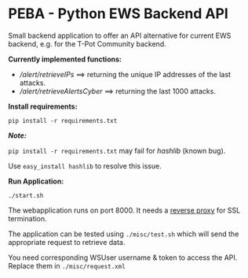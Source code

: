 # PEBA - Python EWS Backend API

Small backend application to offer an API alternative for current EWS backend, e.g. for the T-Pot Community backend. 

**Currently implemented functions:** 

 - */alert/retrieveIPs* ==> returning the unique IP addresses of the last attacks. 
 - */alert/retrieveAlertsCyber* ==> returning the last 1000 attacks. 


**Install requirements:**

    pip install -r requirements.txt 



***Note:***
	
`pip install -r requirements.txt`  may fail for *hashlib* (known bug). 

Use `easy_install hashlib` to resolve this issue. 

**Run Application:**

   	./start.sh


The webapplication runs on port 8000. It needs a [reverse proxy](http://flask.pocoo.org/docs/0.12/deploying/wsgi-standalone/#proxy-setups)  for SSL termination. 


The application can be tested using `./misc/test.sh` which will send the appropriate request to retrieve data.


You need corresponding WSUser username & token to access the API. Replace them in `./misc/request.xml`
